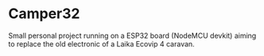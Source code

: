 # Camper32

Small personal project running on a ESP32 board (NodeMCU devkit) aiming to replace the old electronic of a Laika Ecovip 4 caravan.
